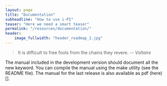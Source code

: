 ```yaml
---
layout: page
title: "Documentation"
subheadline: "How to use i-PI"
teaser: "Here we need a smart teaser"
permalink: "/resources/documentation/"
header:
    image_fullwidth: "header_roadmap_2.jpg"
---
```


> It is difficult to free fools from the chains they revere.
> -- <cite>Voltaire</cite>

The
manual included in the development version should document all the new
keyword. You can compile the manual using the make utility (see the
README file). The manual for the last release is also available as pdf
(here)[]. 
